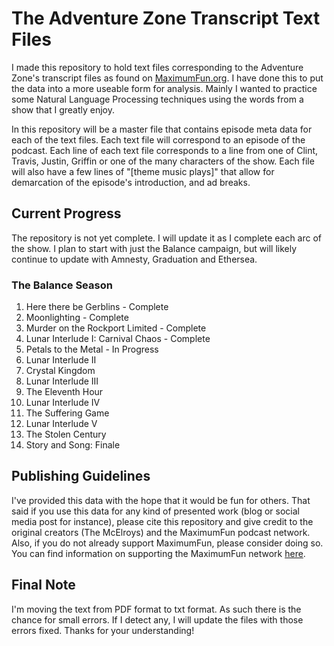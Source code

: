# The Adventure Zone Transcript Text Files

I made this repository to hold text files corresponding to the Adventure Zone's transcript files as found on <a href="https://maximumfun.org/podcasts/adventure-zone">MaximumFun.org</a>. I have done this to put the data into a more useable form for analysis. Mainly I wanted to practice some Natural Language Processing techniques using the words from a show that I greatly enjoy.

In this repository will be a master file that contains episode meta data for each of the text files. Each text file will correspond to an episode of the podcast. Each line of each text file corresponds to a line from one of Clint, Travis, Justin, Griffin or one of the many characters of the show. Each file will also have a few lines of "[theme music plays]" that allow for demarcation of the episode's introduction, and ad breaks.


## Current Progress

The repository is not yet complete. I will update it as I complete each arc of the show. I plan to start with just the Balance campaign, but will likely continue to update with Amnesty, Graduation and Ethersea.

### The Balance Season
1. Here there be Gerblins - Complete
2. Moonlighting - Complete
3. Murder on the Rockport Limited - Complete
4. Lunar Interlude I: Carnival Chaos - Complete
5. Petals to the Metal - In Progress
6. Lunar Interlude II
7. Crystal Kingdom
8. Lunar Interlude III
9. The Eleventh Hour
10. Lunar Interlude IV
11. The Suffering Game
12. Lunar Interlude V
13. The Stolen Century
14. Story and Song: Finale

## Publishing Guidelines

I've provided this data with the hope that it would be fun for others. That said if you use this data for any kind of presented work (blog or social media post for instance), please cite this repository and give credit to the original creators (The McElroys) and the MaximumFun podcast network. Also, if you do not already support MaximumFun, please consider doing so. You can find information on supporting the MaximumFun network <a href="https://maximumfun.org/join">here</a>.

## Final Note

I'm moving the text from PDF format to txt format. As such there is the chance for small errors. If I detect any, I will update the files with those errors fixed. Thanks for your understanding!

